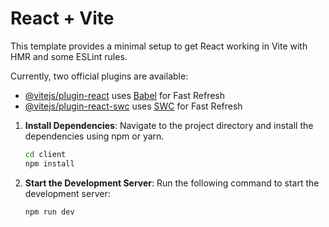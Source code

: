 # React + Vite

This template provides a minimal setup to get React working in Vite with HMR and some ESLint rules.

Currently, two official plugins are available:

- [@vitejs/plugin-react](https://github.com/vitejs/vite-plugin-react/blob/main/packages/plugin-react/README.md) uses [Babel](https://babeljs.io/) for Fast Refresh
- [@vitejs/plugin-react-swc](https://github.com/vitejs/vite-plugin-react-swc) uses [SWC](https://swc.rs/) for Fast Refresh


1. **Install Dependencies**: Navigate to the project directory and install the dependencies using npm or yarn.

    ```bash
    cd client
    npm install
    ```

2. **Start the Development Server**: Run the following command to start the development server:

    ```bash
    npm run dev
    ```


